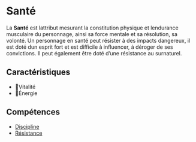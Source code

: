 # Santé

La **Santé** est lattribut mesurant la constitution physique et lendurance musculaire du personnage, ainsi sa force mentale et sa résolution, sa volonté. Un personnage en santé peut résister à des impacts dangereux, il est doté dun esprit fort et est difficile à influencer, à déroger de ses convictions. Il peut également être doté d’une résistance au surnaturel.

## Caractéristiques

- 🚧Vitalité
- 🚧Énergie

## Compétences

- [Discipline](/docs/competences/discipline.md)
- [Résistance](/docs/competences/resistance.md)
